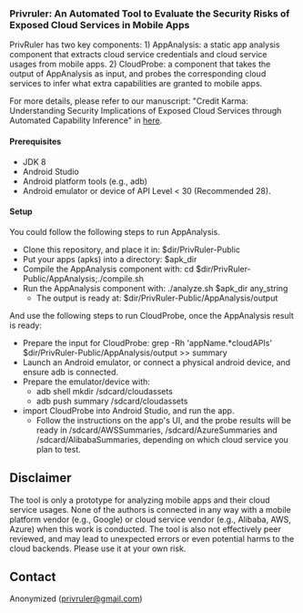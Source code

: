 ### Privruler: An Automated Tool to Evaluate the Security Risks of Exposed Cloud Services in Mobile Apps
PrivRuler has two key components: 1) AppAnalysis: a static app analysis component that extracts cloud service credentials and cloud service usages from mobile apps. 2) CloudProbe: a component that takes the output of AppAnalysis as input, and probes the corresponding cloud services to infer what extra capabilities are granted to mobile apps. 

For more details, please refer to our manuscript: "Credit Karma: Understanding Security Implications of Exposed Cloud Services through Automated Capability Inference" in [here](https://github.com/privruler/PrivRuler-Public).

#### Prerequisites
- JDK 8
- Android Studio
- Android platform tools (e.g., adb)
- Android emulator or device of API Level < 30 (Recommended 28).

#### Setup
You could follow the following steps to run AppAnalysis.
- Clone this repository, and place it in: $dir/PrivRuler-Public
- Put your apps (apks) into a directory: $apk_dir
- Compile the AppAnalysis component with: cd $dir/PrivRuler-Public/AppAnalysis;./compile.sh
- Run the AppAnalysis component with: ./analyze.sh $apk_dir any_string
  - The output is ready at: $dir/PrivRuler-Public/AppAnalysis/output

And use the following steps to run CloudProbe, once the AppAnalysis result is ready:
- Prepare the input for CloudProbe: grep -Rh 'appName.*cloudAPIs' $dir/PrivRuler-Public/AppAnalysis/output >> summary
- Launch an Android emulator, or connect a physical android device, and ensure adb is connected.
- Prepare the emulator/device with:
  - adb shell mkdir /sdcard/cloudassets
  - adb push summary /sdcard/cloudassets
- import CloudProbe into Android Studio, and run the app.
  - Follow the instructions on the app's UI, and the probe results will be ready in /sdcard/AWSSummaries, /sdcard/AzureSummaries and /sdcard/AlibabaSummaries, depending on which cloud service you plan to test. 

## Disclaimer
The tool is only a prototype for analyzing mobile apps and their cloud service usages. None of the authors is connected in any way with a mobile platform vendor (e.g., Google) or cloud service vendor (e.g., Alibaba, AWS, Azure) when this work is conducted. The tool is also not effectively peer reviewed, and may lead to unexpected errors or even potential harms to the cloud backends. Please use it at your own risk. 

## Contact
Anonymized (privruler@gmail.com)
